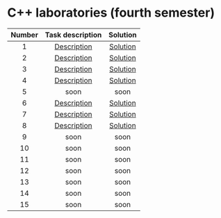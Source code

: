 # C++ laboratories (fourth semester)


|Number|Task description|Solution|
|:----:|:--------------:|:------:|
| 1 | [Description](https://github.com/Vectrom/oop_labs/blob/master/lab1/vtest.cpp) | [Solution](https://github.com/Vectrom/oop_labs/blob/master/lab1/) |
| 2 | [Description](https://github.com/Vectrom/oop_labs/blob/master/lab2/stest.cpp) | [Solution](https://github.com/Vectrom/oop_labs/blob/master/lab2/) |
| 3 | [Description](https://github.com/Vectrom/oop_labs/blob/master/lab3/ftest.cpp) | [Solution](https://github.com/Vectrom/oop_labs/blob/master/lab3/) |
| 4 | [Description](https://github.com/Vectrom/oop_labs/blob/master/lab4/ltest.cpp) | [Solution](https://github.com/Vectrom/oop_labs/blob/master/lab4/) |
| 5 | soon | soon |
| 6 | [Description](https://github.com/Vectrom/oop_labs/blob/master/lab6/mtest.cpp) | [Solution](https://github.com/Vectrom/oop_labs/blob/master/lab6/) |
| 7 | [Description](https://github.com/Vectrom/oop_labs/blob/master/lab7/mtest.cpp) | [Solution](https://github.com/Vectrom/oop_labs/blob/master/lab7/) |
| 8 | [Description](https://github.com/Vectrom/oop_labs/blob/master/lab8/etest.cpp) | [Solution](https://github.com/Vectrom/oop_labs/blob/master/lab8/) |
| 9 | soon | soon |
| 10 | soon | soon |
| 11 | soon | soon |
| 12 | soon | soon |
| 13 | soon | soon |
| 14 | soon | soon |
| 15 | soon | soon |
